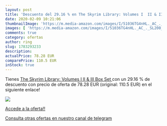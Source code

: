 ```yaml
---
layout: post
title: 'Descuento del 29.16 % en The Skyrim Library: Volumes I  II & III '
date: 2020-02-09 10:21:06
thumbnailImage: 'https://m.media-amazon.com/images/I/51036TG4nHL._AC_._SL200_.jpg'
images: [ 'https://m.media-amazon.com/images/I/51036TG4nHL._AC_._SL200_.jpg' ]
comments: true
category: ofertas
author: ring
slug: 1783293233
description:
actualPrice: 78.28 EUR
comparePrice: 110.5 EUR
inStock: true
---
```


Tienes [The Skyrim Library: Volumes I  II & III  Box Set ](https://www.amazon.com/dp/1783293233/?tag=redken08-20) con un 29.16 % de descuento con precio de oferta de 78.28 EUR (original: 110.5 EUR) en el siguiente enlace!

[![](https://m.media-amazon.com/images/I/51036TG4nHL._AC_._SL200_.jpg)](https://www.amazon.com/dp/1783293233/?tag=redken08-20)

[Accede a la oferta!!](https://www.amazon.com/dp/1783293233/?tag=redken08-20)

[Consulta otras ofertas en nuestro canal de telegram](https://t.me/s/ofertas25)
